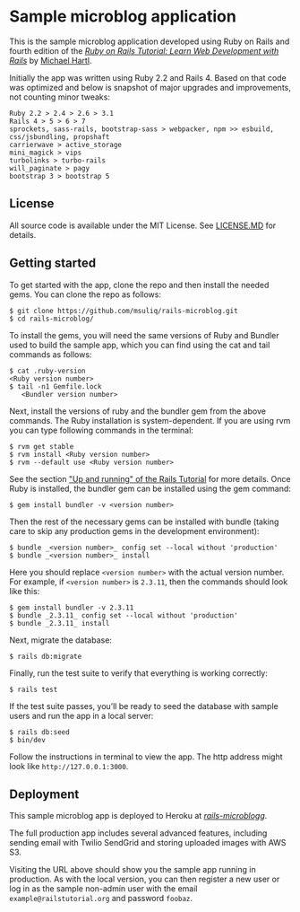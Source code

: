 # Sample microblog application

This is the sample microblog application developed using Ruby on Rails and fourth edition of the [*Ruby on Rails Tutorial: Learn Web Development with Rails*](https://www.railstutorial.org/) by [Michael Hartl](https://www.michaelhartl.com/).

Initially the app was written using Ruby 2.2 and Rails 4. Based on that code was optimized and below is snapshot of major upgrades and improvements, not counting minor tweaks:

    Ruby 2.2 > 2.4 > 2.6 > 3.1
    Rails 4 > 5 > 6 > 7
    sprockets, sass-rails, bootstrap-sass > webpacker, npm >> esbuild, css/jsbundling, propshaft
    carrierwave > active_storage
    mini_magick > vips
    turbolinks > turbo-rails
    will_paginate > pagy
    bootstrap 3 > bootstrap 5

## License
All source code is available under the MIT License. See [LICENSE.MD](https://github.com/msuliq/rails-microblog/blob/master/LICENSE.MD) for details.

## Getting started
To get started with the app, clone the repo and then install the needed gems. You can clone the repo as follows:

```
$ git clone https://github.com/msuliq/rails-microblog.git 
$ cd rails-microblog/
```

To install the gems, you will need the same versions of Ruby and Bundler used to build the sample app, which you can find using the cat and tail commands as follows:

```
$ cat .ruby-version
<Ruby version number>
$ tail -n1 Gemfile.lock
   <Bundler version number>
```

Next, install the versions of ruby and the bundler gem from the above commands. The Ruby installation is system-dependent. If you are using rvm you can type following commands in the terminal:

```
$ rvm get stable
$ rvm install <Ruby version number>
$ rvm --default use <Ruby version number>
```

See the section ["Up and running" of the Rails Tutorial](https://www.learnenough.com/ruby-on-rails-7th-edition-tutorial#sec-up_and_running) for more details. Once Ruby is installed, the bundler gem can be installed using the gem command:

```
$ gem install bundler -v <version number>
```

Then the rest of the necessary gems can be installed with bundle (taking care to skip any production gems in the development environment):

```
$ bundle _<version number>_ config set --local without 'production'
$ bundle _<version number>_ install
```

Here you should replace `<version number>` with the actual version number. For example, if `<version number>` is `2.3.11`, then the commands should look like this:

```
$ gem install bundler -v 2.3.11
$ bundle _2.3.11_ config set --local without 'production'
$ bundle _2.3.11_ install
```

Next, migrate the database:

```
$ rails db:migrate
```

Finally, run the test suite to verify that everything is working correctly:

```
$ rails test
```

If the test suite passes, you’ll be ready to seed the database with sample users and run the app in a local server:

```
$ rails db:seed
$ bin/dev
```

Follow the instructions in terminal to view the app. The http address might look like `http://127.0.0.1:3000`.

## Deployment
This sample microblog app is deployed to Heroku at [*rails-microblogg*](https://rails-microblogg.herokuapp.com).

The full production app includes several advanced features, including sending email with Twilio SendGrid and storing uploaded images with AWS S3.

Visiting the URL above should show you the sample app running in production. As with the local version, you can then register a new user or log in as the sample non-admin user with the email `example@railstutorial.org` and password `foobaz`.
